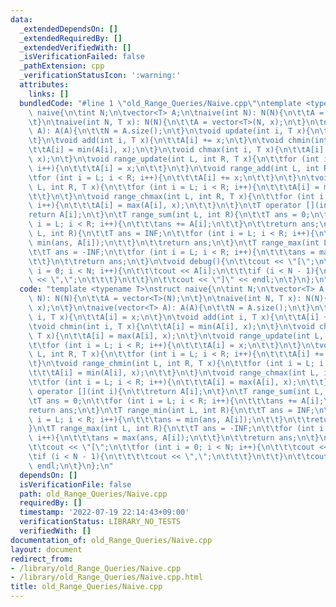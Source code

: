 ```yaml
---
data:
  _extendedDependsOn: []
  _extendedRequiredBy: []
  _extendedVerifiedWith: []
  _isVerificationFailed: false
  _pathExtension: cpp
  _verificationStatusIcon: ':warning:'
  attributes:
    links: []
  bundledCode: "#line 1 \"old_Range_Queries/Naive.cpp\"\ntemplate <typename T>\nstruct\
    \ naive{\n\tint N;\n\tvector<T> A;\n\tnaive(int N): N(N){\n\t\tA = vector<T>(N);\n\
    \t}\n\tnaive(int N, T x): N(N){\n\t\tA = vector<T>(N, x);\n\t}\n\tnaive(vector<T>\
    \ A): A(A){\n\t\tN = A.size();\n\t}\n\tvoid update(int i, T x){\n\t\tA[i] = x;\n\
    \t}\n\tvoid add(int i, T x){\n\t\tA[i] += x;\n\t}\n\tvoid chmin(int i, T x){\n\
    \t\tA[i] = min(A[i], x);\n\t}\n\tvoid chmax(int i, T x){\n\t\tA[i] = max(A[i],\
    \ x);\n\t}\n\tvoid range_update(int L, int R, T x){\n\t\tfor (int i = L; i < R;\
    \ i++){\n\t\t\tA[i] = x;\n\t\t}\n\t}\n\tvoid range_add(int L, int R, T x){\n\t\
    \tfor (int i = L; i < R; i++){\n\t\t\tA[i] += x;\n\t\t}\n\t}\n\tvoid range_chmin(int\
    \ L, int R, T x){\n\t\tfor (int i = L; i < R; i++){\n\t\t\tA[i] = min(A[i], x);\n\
    \t\t}\n\t}\n\tvoid range_chmax(int L, int R, T x){\n\t\tfor (int i = L; i < R;\
    \ i++){\n\t\t\tA[i] = max(A[i], x);\n\t\t}\n\t}\n\tT operator [](int i){\n\t\t\
    return A[i];\n\t}\n\tT range_sum(int L, int R){\n\t\tT ans = 0;\n\t\tfor (int\
    \ i = L; i < R; i++){\n\t\t\tans += A[i];\n\t\t}\n\t\treturn ans;\n\t}\n\tT range_min(int\
    \ L, int R){\n\t\tT ans = INF;\n\t\tfor (int i = L; i < R; i++){\n\t\t\tans =\
    \ min(ans, A[i]);\n\t\t}\n\t\treturn ans;\n\t}\n\tT range_max(int L, int R){\n\
    \t\tT ans = -INF;\n\t\tfor (int i = L; i < R; i++){\n\t\t\tans = max(ans, A[i]);\n\
    \t\t}\n\t\treturn ans;\n\t}\n\tvoid debug(){\n\t\tcout << \"[\";\n\t\tfor (int\
    \ i = 0; i < N; i++){\n\t\t\tcout << A[i];\n\t\t\tif (i < N - 1){\n\t\t\t\tcout\
    \ << \",\";\n\t\t\t}\n\t\t}\n\t\tcout << \"]\" << endl;\n\t}\n};\n"
  code: "template <typename T>\nstruct naive{\n\tint N;\n\tvector<T> A;\n\tnaive(int\
    \ N): N(N){\n\t\tA = vector<T>(N);\n\t}\n\tnaive(int N, T x): N(N){\n\t\tA = vector<T>(N,\
    \ x);\n\t}\n\tnaive(vector<T> A): A(A){\n\t\tN = A.size();\n\t}\n\tvoid update(int\
    \ i, T x){\n\t\tA[i] = x;\n\t}\n\tvoid add(int i, T x){\n\t\tA[i] += x;\n\t}\n\
    \tvoid chmin(int i, T x){\n\t\tA[i] = min(A[i], x);\n\t}\n\tvoid chmax(int i,\
    \ T x){\n\t\tA[i] = max(A[i], x);\n\t}\n\tvoid range_update(int L, int R, T x){\n\
    \t\tfor (int i = L; i < R; i++){\n\t\t\tA[i] = x;\n\t\t}\n\t}\n\tvoid range_add(int\
    \ L, int R, T x){\n\t\tfor (int i = L; i < R; i++){\n\t\t\tA[i] += x;\n\t\t}\n\
    \t}\n\tvoid range_chmin(int L, int R, T x){\n\t\tfor (int i = L; i < R; i++){\n\
    \t\t\tA[i] = min(A[i], x);\n\t\t}\n\t}\n\tvoid range_chmax(int L, int R, T x){\n\
    \t\tfor (int i = L; i < R; i++){\n\t\t\tA[i] = max(A[i], x);\n\t\t}\n\t}\n\tT\
    \ operator [](int i){\n\t\treturn A[i];\n\t}\n\tT range_sum(int L, int R){\n\t\
    \tT ans = 0;\n\t\tfor (int i = L; i < R; i++){\n\t\t\tans += A[i];\n\t\t}\n\t\t\
    return ans;\n\t}\n\tT range_min(int L, int R){\n\t\tT ans = INF;\n\t\tfor (int\
    \ i = L; i < R; i++){\n\t\t\tans = min(ans, A[i]);\n\t\t}\n\t\treturn ans;\n\t\
    }\n\tT range_max(int L, int R){\n\t\tT ans = -INF;\n\t\tfor (int i = L; i < R;\
    \ i++){\n\t\t\tans = max(ans, A[i]);\n\t\t}\n\t\treturn ans;\n\t}\n\tvoid debug(){\n\
    \t\tcout << \"[\";\n\t\tfor (int i = 0; i < N; i++){\n\t\t\tcout << A[i];\n\t\t\
    \tif (i < N - 1){\n\t\t\t\tcout << \",\";\n\t\t\t}\n\t\t}\n\t\tcout << \"]\" <<\
    \ endl;\n\t}\n};\n"
  dependsOn: []
  isVerificationFile: false
  path: old_Range_Queries/Naive.cpp
  requiredBy: []
  timestamp: '2022-07-19 22:14:43+09:00'
  verificationStatus: LIBRARY_NO_TESTS
  verifiedWith: []
documentation_of: old_Range_Queries/Naive.cpp
layout: document
redirect_from:
- /library/old_Range_Queries/Naive.cpp
- /library/old_Range_Queries/Naive.cpp.html
title: old_Range_Queries/Naive.cpp
---
```

